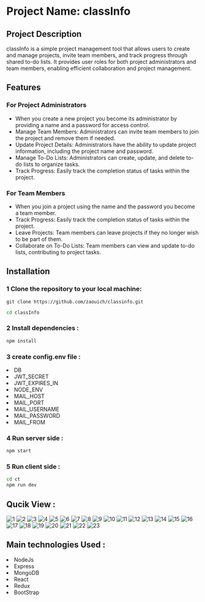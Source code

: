 <h1>Project Name: classInfo</h1>

<h2>Project Description</h2>
<p>classInfo is a simple project management tool that allows users to create and manage projects, invite team members, and track progress through shared to-do lists. It provides user roles for both project administrators and team members, enabling efficient collaboration and project management.</p>

<h2>Features</h2>

<h3>For Project Administrators</h3>
<ul>
  <li>When you create a new project you become its administrator by providing a name and a password for access control.</li>
  <li>Manage Team Members: Administrators can invite team members to join the project and remove them if needed.</li>
  <li>Update Project Details: Administrators have the ability to update project information, including the project name and password.</li>
  <li>Manage To-Do Lists: Administrators can create, update, and delete to-do lists to organize tasks.</li>
  <li>Track Progress: Easily track the completion status of tasks within the project.</li>
</ul>

<h3>For Team Members</h3>
<ul>
  <li>When you join a project using the name and the password you become a team member.</li>
  <li>Track Progress: Easily track the completion status of tasks within the project.</li>
  <li>Leave Projects: Team members can leave projects if they no longer wish to be part of them.</li>
  <li>Collaborate on To-Do Lists: Team members can view and update to-do lists, contributing to project tasks.</li>
</ul>

<h2>Installation</h2>
<h3>1 Clone the repository to your local machine:</h3>

```git
git clone https://github.com/zaouich/classinfo.git
```
```bash
cd classInfo
```
<h3>2 Install dependencies :</h3>

```bash
npm install
```
<h3>3 create config.env file :</h3>
<li>DB</li>
<li>JWT_SECRET</li>
<li>JWT_EXPIRES_IN</li>
<li>NODE_ENV</li>
<li>MAIL_HOST</li>
<li>MAIL_PORT</li>
<li>MAIL_USERNAME</li>
<li>MAIL_PASSWORD</li>
<li>MAIL_FROM</li>
<h3>4 Run server side :</h3>

```bash
npm start
```
<h3>5 Run client side :</h3>

```bash
cd ct
npm run dev
```

<h2>Qucik View :</h2>

![1](https://github.com/zaouich/classinfo/assets/121829336/ae3922c2-c698-4ad2-9544-10987e3baf11)
![2](https://github.com/zaouich/classinfo/assets/121829336/53a1e7ae-d9a8-4196-acf1-5b1d91a1249e)
![3](https://github.com/zaouich/classinfo/assets/121829336/3a08bbc9-bcf1-4d1d-be93-25508e9836f0)
![4](https://github.com/zaouich/classinfo/assets/121829336/a544c825-348b-4881-baeb-0d6281e01c15)
![5](https://github.com/zaouich/classinfo/assets/121829336/00b7fed4-a9dd-40c5-85b3-bf2886168eeb)
![6](https://github.com/zaouich/classinfo/assets/121829336/3168455c-bf0e-483a-a7cb-4e0f27643132)
![7](https://github.com/zaouich/classinfo/assets/121829336/14893932-26e8-4199-a291-77520401a45d)
![8](https://github.com/zaouich/classinfo/assets/121829336/76bf5cee-7095-4d88-a37d-11fad6fd4423)
![9](https://github.com/zaouich/classinfo/assets/121829336/23315da8-5f41-45e8-9fe8-a326b79199a1)
![10](https://github.com/zaouich/classinfo/assets/121829336/394cd002-8fb8-46c1-a967-fdcddd931af3)
![11](https://github.com/zaouich/classinfo/assets/121829336/006069d1-2caf-45af-bf42-22b779144441)
![12](https://github.com/zaouich/classinfo/assets/121829336/88e3f30f-0f0c-4e34-bdec-45d81e018d37)
![13](https://github.com/zaouich/classinfo/assets/121829336/70569a82-1451-412e-8359-3b143d2bc6d9)
![14](https://github.com/zaouich/classinfo/assets/121829336/eac0b7af-8163-4a53-92b9-0c9bb6951619)
![15](https://github.com/zaouich/classinfo/assets/121829336/c1055ddb-36c7-41d9-b4d9-f0185108abdb)
![16](https://github.com/zaouich/classinfo/assets/121829336/3c73f53e-5e33-445f-8ff1-3e74564e325e)
![17](https://github.com/zaouich/classinfo/assets/121829336/ba07620a-9041-4ffe-b521-7824d9f47d90)
![18](https://github.com/zaouich/classinfo/assets/121829336/ff731fa1-7f1e-4bba-9461-7aa0734dd5fb)
![19](https://github.com/zaouich/classinfo/assets/121829336/3b41fb4d-a118-49c0-864f-ff7bfe9bfb7e)
![20](https://github.com/zaouich/classinfo/assets/121829336/83ca8f4f-1b76-4db7-9f25-02031de25811)
![21](https://github.com/zaouich/classinfo/assets/121829336/f624ac23-b0ab-4285-bb45-ca38efc3898f)
![22](https://github.com/zaouich/classinfo/assets/121829336/57375d4e-8d94-49be-a067-65840c040956)
![23](https://github.com/zaouich/classinfo/assets/121829336/6e110c69-ea44-4e74-8689-ce16acf5aea1)

<h2> Main technologies Used :</h2>
<li>NodeJs</li>
<li>Express</li>
<li>MongoDB</li>
<li>React</li>
<li>Redux</li>
<li>BootStrap</li>









